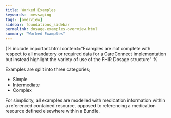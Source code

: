 ```yaml
---
title: Worked Examples
keywords:  messaging
tags: [overview]
sidebar: foundations_sidebar
permalink: dosage-examples-overview.html
summary: "Worked Examples"
---
```



{% include important.html content="Examples are not complete with respect to all mandatory or required data for a CareConnect implementation but instead highlight the variety of use of the FHIR Dosage structure" %

Examples are split into three categories;
  * Simple
  * Intermediate
  * Complex

For simplicity, all examples are modelled with medication information within a referenced contained resource, opposed to referencing a medication resource defined elsewhere within a Bundle.
